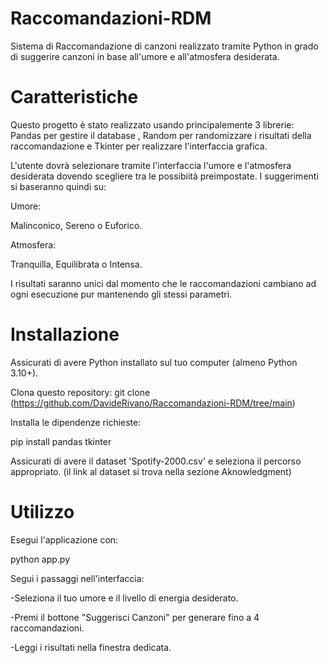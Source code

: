 # Raccomandazioni-RDM
Sistema di Raccomandazione di canzoni realizzato tramite Python in grado di suggerire canzoni in base all'umore e all'atmosfera desiderata.

# Caratteristiche
Questo progetto è stato realizzato usando principalemente 3 librerie: Pandas per gestire il database , Random per randomizzare i risultati della raccomandazione e Tkinter per realizzare l'interfaccia grafica.

L'utente dovrà selezionare tramite l'interfaccia l'umore e l'atmosfera desiderata dovendo scegliere tra le possibiità preimpostate.
I suggerimenti si baseranno quindi su: 

Umore: 

Malinconico, Sereno o Euforico.

Atmosfera: 

Tranquilla, Equilibrata o Intensa.

I risultati saranno unici dal momento che le raccomandazioni cambiano ad ogni esecuzione pur mantenendo gli stessi parametri.



# Installazione

Assicurati di avere Python installato sul tuo computer (almeno Python 3.10+).

Clona questo repository:
git clone (https://github.com/DavideRivano/Raccomandazioni-RDM/tree/main)

Installa le dipendenze richieste: 

pip install pandas tkinter

Assicurati di avere il dataset 'Spotify-2000.csv' e seleziona il percorso appropriato.
(il link al dataset si trova nella sezione Aknowledgment)

# Utilizzo

Esegui l'applicazione con: 

python app.py

Segui i passaggi nell'interfaccia:

-Seleziona il tuo umore e il livello di energia desiderato.

-Premi il bottone "Suggerisci Canzoni" per generare fino a 4 raccomandazioni.

-Leggi i risultati nella finestra dedicata.


